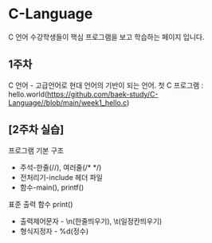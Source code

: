 # C-Language
C 언어 수강학생들이 핵심 프로그램을 보고 학습하는 페이지 입니다. 

## 1주차
C 언어 - 고급언어로 현대 언어의 기반이 되는 언어.
첫 C 프로그램 : hello.world(https://github.com/baek-study/C-Language//blob/main/week1_hello.c)

## [2주차 실습]
프로그램 기본 구조 
<ul>
  <li>주석-한줄(//), 여러줄(/* */)</li>
  <li>전처리기-include 헤더 파일</li>
  <li>함수-main(), printf()</li>
</ul>
표준 출력 함수 print()<br>
<ul>
  <li>출력제어문자 - \n(한줄띄우기), \t(일정칸띄우기)</li>
  <li>형식지정자 - %d(정수)</li>
</ul>

